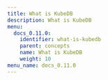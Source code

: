 ```yaml
---
title: What is KubeDB
description: What is KubeDB
menu:
  docs_0.11.0:
    identifier: what-is-kubedb
    parent: concepts
    name: What is KubeDB
    weight: 10
menu_name: docs_0.11.0
---
```


